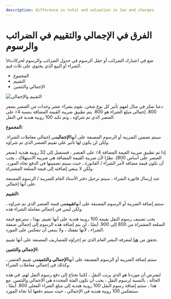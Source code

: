 ```yaml
---
description: difference in total and valuation in tax and charges
---
```


# الفرق في الإجمالي والتقييم في الضرائب والرسوم

\nضع في اعتبارك الضرائب أو حقل الرسوم في جدول الضرائب والرسوم لحركات الشراء أو البيع الذي يحتوي على ثلاث قيم.

* المجموع
* التقييم
* الإجمالي والتثمين

![التقييم والإجمالي](https://docs.erpnext.com/files/valuation-and-total.png)

دعنا نفكر في مثال لفهم تأثير كل نوع شحن. نقوم بشراء عشر وحدات من العنصر بسعر 800. إجمالي مبلغ الشراء هو 800. يتم تطبيق ضريبة القيمة المضافة بنسبة 4٪ على العنصر الذي تم شراؤه ، وتم تكبد 100 روبية هندية في النقل.

**المجموع:**

سيتم تضمين الضريبة أو الرسوم المصنفة على أنها**الإجمالي**في إجمالي معاملات الشراء. ولكن لن يكون لها تأثير على تقييم العنصر الذي تم شراؤه.

إذا تم تطبيق ضريبة القيمة المضافة 4٪ على العنصر ، فستصل إلى 32 روبية هندية (بسعر العنصر على أساس 800). نظرًا لأن ضريبة القيمة المضافة هي ضريبة الاستهلاك ، يجب أن تكون قيمة مضافة لأمر الشراء / الفاتورة ، حيث سيتم تضمينها في الدفع تجاه المورد. ولكن لا ينبغي إضافته إلى قيمة السلعة المشتراة.

عند إرسال فاتورة الشراء ، سيتم ترحيل دفتر الأستاذ العام للضريبة / الرسوم المصنفة على أنها إجمالي.

**التقييم:**

ستتم إضافة الضريبة أو الرسوم المصنفة على أنها**تقييم**في قيمة العنصر الذي تم شراؤه ، ولكن ليس في إجمالي معاملة الشراء هذه.

يجب تصنيف رسوم النقل بقيمة 100 روبية هندية على أنها تقييم. بهذا ، سترتفع قيمة السلعة المشتراة من 800 إلى 900. أيضًا ، لن يتم إضافة هذه الرسوم إلى إجمالي صفقة الشراء ، لأنها نفقتك ، ولا ينبغي أن تنعكس على المورد.

تحقق من [هنا](https://docs.erpnext.com/docs/v13/user/manual/en/stock/perpetual-inventory) لمعرفة النشر العام الذي تم إجراؤه للمصاريف المصنفة على أنها تقييم.

**الإجمالي والتثمين:**

ستتم إضافة الضريبة أو الرسوم المصنفة على أنها**الإجمالي والتثمين**في تقييم العنصر ، وكذلك في إجمالي معاملات الشراء.

لنفترض أن موردنا هو الذي يرتب النقل ، لكننا نحتاج إلى دفع رسوم النقل لهم. في هذه الحالة ، بالنسبة لرسوم النقل ، يجب أن تكون الفئة المحددة هي الإجمالي والتثمين. مع هذا ، ستتم إضافة رسوم النقل 100 روبية هندية إلى مبلغ الشراء الفعلي 800. أيضًا ، ستنعكس 100 روبية هندية في الإجمالي ، حيث سيتم دفعها لنا تجاه المورد.
